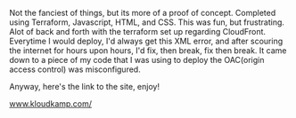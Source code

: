 Not the fanciest of things, but its more of a proof of concept. Completed using Terraform, Javascript, HTML, and CSS. This was fun, but frustrating. Alot of back and forth with the terraform set up regarding CloudFront.
Everytime I would deploy, I'd always get this XML error, and after scouring the internet for hours upon hours, I'd fix, then break, fix then break. It came down to a piece of my code that I was using to deploy the OAC(origin access control)
was misconfigured.

Anyway, here's the link to the site, enjoy!

www.kloudkamp.com/
